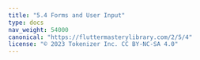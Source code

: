```yaml
---
title: "5.4 Forms and User Input"
type: docs
nav_weight: 54000
canonical: "https://fluttermasterylibrary.com/2/5/4"
license: "© 2023 Tokenizer Inc. CC BY-NC-SA 4.0"
---
```


